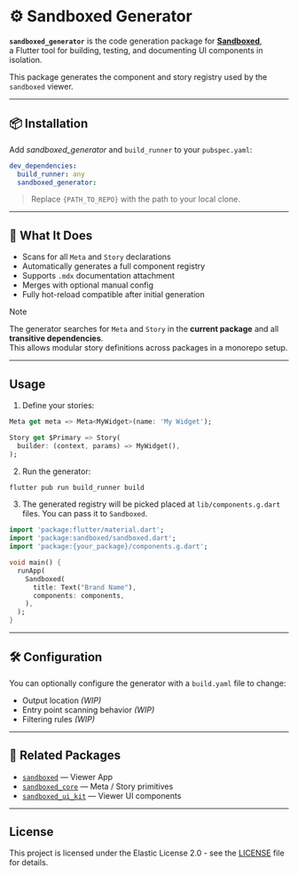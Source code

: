 # ⚙️ Sandboxed Generator

**`sandboxed_generator`** is the code generation package for [**Sandboxed**](https://github.com/sboxed/sandboxed),  
a Flutter tool for building, testing, and documenting UI components in isolation.

This package generates the component and story registry used by the `sandboxed` viewer.

---

## 📦 Installation

Add *sandboxed_generator* and `build_runner` to your `pubspec.yaml`:

```yaml
dev_dependencies:
  build_runner: any
  sandboxed_generator: 
```

> Replace `{PATH_TO_REPO}` with the path to your local clone.

---

## 🚀 What It Does

- Scans for all `Meta` and `Story` declarations
- Automatically generates a full component registry
- Supports `.mdx` documentation attachment
- Merges with optional manual config
- Fully hot-reload compatible after initial generation

> [!NOTE]
> The generator searches for `Meta` and `Story` in the **current package** and all **transitive dependencies**.  
> This allows modular story definitions across packages in a monorepo setup.

---

## Usage

1. Define your stories:

```dart
Meta get meta => Meta<MyWidget>(name: 'My Widget');

Story get $Primary => Story(
  builder: (context, params) => MyWidget(),
);
```

2. Run the generator:

```bash
flutter pub run build_runner build
```

3. The generated registry will be picked placed at `lib/components.g.dart` files. You can pass it to `Sandboxed`.

```dart
import 'package:flutter/material.dart';
import 'package:sandboxed/sandboxed.dart';
import 'package:{your_package}/components.g.dart';

void main() {
  runApp(
    Sandboxed(
      title: Text("Brand Name"),
      components: components,
    ),
  );
}

```

---

## 🛠 Configuration

You can optionally configure the generator with a `build.yaml` file to change:

- Output location *(WIP)*
- Entry point scanning behavior *(WIP)*
- Filtering rules *(WIP)*

---

## 🔗 Related Packages

- [`sandboxed`](https://github.com/sboxed/sandboxed) — Viewer App
- [`sandboxed_core`](https://github.com/sboxed/sandboxed/tree/main/packages/sandboxed_core) — Meta / Story primitives
- [`sandboxed_ui_kit`](https://github.com/sboxed/sandboxed/tree/main/packages/sandboxed_ui_kit) — Viewer UI components

---

## License

This project is licensed under the Elastic License 2.0 - see the [LICENSE](LICENSE.md) file for details.